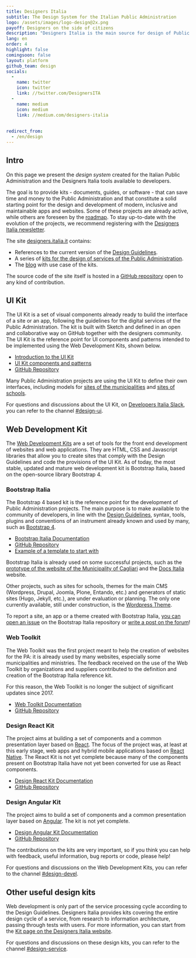 ```yaml
---
title: Designers Italia
subtitle: The Design System for the Italian Public Administration
logo: /assets/images/logo-design@2x.png
payoff: Designers on the side of citizens
description: "Designers Italia is the main source for design of Public Administration services: guidelines, tools, a design system and a community of designers to foster collaboration and promote the role of human-centered design during the development of public services."
lang: en
order: 4
highlight: false
comingsoon: false
layout: platform
github_team: design
socials:
  -
    name: twitter
    icon: twitter
    link: //twitter.com/DesignersITA
  -
    name: medium
    icon: medium
    link: //medium.com/designers-italia
    
    
redirect_from:
  - /en/design
---
```


## Intro

On this page we present the *design system* created for the Italian Public Administration and the Designers Italia tools available to developers.

The goal is to provide kits - documents, guides, or software - that can save time and money to the Public Administration and that constitute a solid starting point for the design and development of modern, inclusive and maintainable apps and websites. Some of these projects are already active, while others are foreseen by the [roadmap](https://designers.italia.it/roadmap/). To stay up-to-date with the evolution of the projects, we recommend registering with the [Designers Italia newsletter](https://designers.italia.it/).

The site [designers.italia.it](https://designers.italia.it/) contains:

* References to the current version of the [Design Guidelines](https://designers.italia.it/guide/).
* A series of [kits for the design of services of the Public Administration](https://designers.italia.it/kit/).
* The [blog](https://designers.italia.it/blog/) with use case of the kits.

The source code of the site itself is hosted in a [GitHub repository](https://github.com/italia/designers.italia.it) open to any kind of contribution.

## UI Kit

The UI Kit is a set of visual components already ready to build the interface of a site or an app, following the guidelines for the digital services of the Public Administration. The kit is built with Sketch and defined in an open and collaborative way on GitHub together with the designers community. The UI Kit is the reference point for UI components and patterns intended to be implemented using the Web Development Kits, shown below.

* [Introduction to the UI Kit](https://designers.italia.it/kit/ui-kit/)
* [UI Kit components and patterns](https://invis.io/RJFGS2UC3HS)
* [GitHub Repository](https://github.com/italia/design-ui-kit)

Many Public Administration projects are using the UI Kit to define their own interfaces, including models for [sites of the municipalities](https://github.com/italia/design-comuni-prototipi) and [sites of schools](https://github.com/italia/design-scuole-prototipi).

For questions and discussions about the UI Kit, on [Developers Italia Slack](https://slack.developers.italia.it/), you can refer to the channel [#design-ui](https://developersitalia.slack.com/messages/C9N62GX8E/).

## Web Development Kit

The [Web Development Kits](https://designers.italia.it/kit/web-development-kit/) are a set of tools for the front end development of websites and web applications. They are HTML, CSS and Javascript libraries that allow you to create sites that comply with the Design Guidelines and code the provisions of the UI Kit. As of today, the most stable, updated and mature web development kit is Bootstrap Italia, based on the open-source library Bootstrap 4.

### Bootstrap Italia

The Bootstrap 4 based kit is the reference point for the development of Public Administration projects. The main purpose is to make available to the community of developers, in line with the [Design Guidelines](https://docs.italia.it/italia/designers-italia/design-linee-guida-docs/), syntax, tools, plugins and conventions of an instrument already known and used by many, such as [Bootstrap 4](https://getbootstrap.com/).

* [Bootstrap Italia Documentation](https://italia.github.io/bootstrap-italia/)
* [GitHub Repository](https://github.com/italia/bootstrap-italia)
* [Example of a template to start with](https://italia.github.io/bootstrap-italia/docs/esempi/template-vuoto/)

Bootstrap Italia is already used on some successful projects, such as the [prototype of the website of the Municipality of Cagliari](https://italia.github.io/design-comuni-prototipi/) and the [Docs Italia](https://docs.italia.it/) website.

Other projects, such as sites for schools, themes for the main CMS (Wordpress, Drupal, Joomla, Plone, Entando, etc.) and generators of static sites (Hugo, Jekyll, etc.), are under evaluation or planning. The only one currently available, still under construction, is the [Wordpress Theme](https://github.com/italia/design-wordpress-theme/).

To report a site, an app or a theme created with Bootstrap Italia, [you can open an issue](https://github.com/italia/bootstrap-italia/issues) on the Bootstrap Italia repository or [write a post on the forum](https://forum.italia.it/c/design/esempi-linee-guida)!

### Web Toolkit

The Web Toolkit was the first project meant to help the creation of websites for the PA: it is already used by many websites, especially some municipalities and ministries. The feedback received on the use of the Web Toolkit by organizations and suppliers contributed to the definition and creation of the Bootstrap Italia reference kit.

For this reason, the Web Toolkit is no longer the subject of significant updates since 2017.

* [Web Toolkit Documentation](https://italia.github.io/design-web-toolkit/)
* [GitHub Repository](https://github.com/italia/design-web-toolkit)

### Design React Kit

The project aims at building a set of components and a common presentation layer based on [React](https://github.com/facebook/react/). The focus of the project was, at least at this early stage, web apps and hybrid mobile applications based on [React Native](https://facebook.github.io/react-native/). The React Kit is not yet complete because many of the components present on Bootstrap Italia have not yet been converted for use as React components.

* [Design React Kit Documentation](https://italia.github.io/design-react-kit/)
* [GitHub Repository](https://github.com/italia/design-react-kit)

### Design Angular Kit

The project aims to build a set of components and a common presentation layer based on [Angular](https://angular.io/). The kit is not yet complete.

* [Design Angular Kit Documentation](https://italia.github.io/design-angular-kit/)
* [GitHub Repository](https://github.com/italia/design-angular-kit)

The contributions on the kits are very important, so if you think you can help with feedback, useful information, bug reports or code, please help!

For questions and discussions on the Web Development Kits, you can refer to the channel [#design-devel](https://developersitalia.slack.com/messages/C7VPAUVB3/).

## Other useful design kits

Web development is only part of the service processing cycle according to the Design Guidelines. Designers Italia provides kits covering the entire design cycle of a service, from research to information architecture, passing through tests with users. For more information, you can start from the [Kit page on the Designers Italia website](https://designers.italia.it/kit/).

For questions and discussions on these design kits, you can refer to the channel [#design-service](https://developersitalia.slack.com/messages/C9HKFKU9J/).
